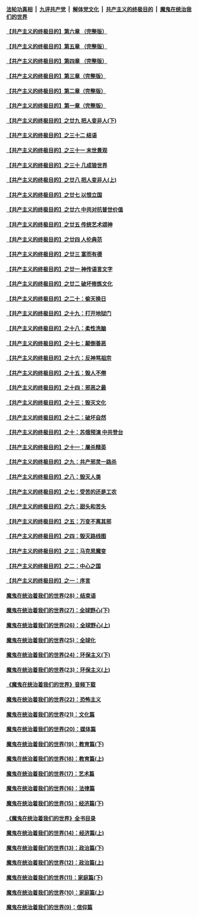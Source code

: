 ####  [法轮功真相](../../../../basic/blob/master/README.md?t=12110652) &nbsp;|&nbsp; [九评共产党](../../../../9ping.md/blob/master/README.md?t=12110652) &nbsp;|&nbsp; [解体党文化](../../../../jtdwh.md/blob/master/README.md?t=12110652)  &nbsp;|&nbsp; [共产主义的终极目的](../../../../gczydzjmd.md/blob/master/README.md?t=12110652) &nbsp;|&nbsp; [魔鬼在统治我们的世界](../../../../mgztzwmdsj.md/blob/master/README.md?t=12110652) 

#### [【共产主义的终极目的】第六章 （完整版）](../pages/nsc422/n11428913.md?t=12110652) 

#### [【共产主义的终极目的】第五章 （完整版）](../pages/nsc422/n11428912.md?t=12110652) 

#### [【共产主义的终极目的】第四章 （完整版）](../pages/nsc422/n11428907.md?t=12110652) 

#### [【共产主义的终极目的】第三章（完整版）](../pages/nsc422/n11428848.md?t=12110652) 

#### [【共产主义的终极目的】第二章（完整版）](../pages/nsc422/n11428831.md?t=12110652) 

#### [【共产主义的终极目的】第一章（完整版）](../pages/nsc422/n11417651.md?t=12110652) 

#### [【共产主义的终极目的】之廿九 把人变非人(下)](../pages/nsc422/n11344140.md?t=12110652) 

#### [【共产主义的终极目的】之三十二 结语](../pages/nsc422/n11360535.md?t=12110652) 

#### [【共产主义的终极目的】之三十一 末世景观](../pages/nsc422/n11351129.md?t=12110652) 

#### [【共产主义的终极目的】之三十 几成狼世界](../pages/nsc422/n11348280.md?t=12110652) 

#### [【共产主义的终极目的】之廿八 把人变非人(上)](../pages/nsc422/n11340492.md?t=12110652) 

#### [【共产主义的终极目的】之廿七 以恨立国](../pages/nsc422/n11336944.md?t=12110652) 

#### [【共产主义的终极目的】之廿六 中共对抗普世价值](../pages/nsc422/n11324785.md?t=12110652) 

#### [【共产主义的终极目的】之廿五 传统艺术颂神](../pages/nsc422/n11296396.md?t=12110652) 

#### [【共产主义的终极目的】之廿四 人伦典范](../pages/nsc422/n11296397.md?t=12110652) 

#### [【共产主义的终极目的】之廿三 富而有德](../pages/nsc422/n11283598.md?t=12110652) 

#### [【共产主义的终极目的】之廿一 神传语言文字](../pages/nsc422/n11263265.md?t=12110652) 

#### [【共产主义的终极目的】之廿二 破坏修炼文化](../pages/nsc422/n11245728.md?t=12110652) 

#### [【共产主义的终极目的】之二十：偷天换日](../pages/nsc422/n11238846.md?t=12110652) 

#### [【共产主义的终极目的】之十九：打开地狱门](../pages/nsc422/n11206376.md?t=12110652) 

#### [【共产主义的终极目的】之十八：柔性洗脑](../pages/nsc422/n11199994.md?t=12110652) 

#### [【共产主义的终极目的】之十七：颠倒善恶](../pages/nsc422/n11179782.md?t=12110652) 

#### [【共产主义的终极目的】之十六：反神骂祖宗](../pages/nsc422/n11166798.md?t=12110652) 

#### [【共产主义的终极目的】之十五：毁人不倦](../pages/nsc422/n11166792.md?t=12110652) 

#### [【共产主义的终极目的】之十四：邪恶之最](../pages/nsc422/n11150249.md?t=12110652) 

#### [【共产主义的终极目的】之十三：毁灭文化](../pages/nsc422/n11135227.md?t=12110652) 

#### [【共产主义的终极目的】之十二：破坏自然](../pages/nsc422/n11135214.md?t=12110652) 

#### [【共产主义的终极目的】之十：苏俄预演 中共登台](../pages/nsc422/n11118424.md?t=12110652) 

#### [【共产主义的终极目的】之十一：屠杀精英](../pages/nsc422/n11118442.md?t=12110652) 

#### [【共产主义的终极目的】之九：共产邪灵一路杀](../pages/nsc422/n11114139.md?t=12110652) 

#### [【共产主义的终极目的】之八：毁灭人类](../pages/nsc422/n11108503.md?t=12110652) 

#### [【共产主义的终极目的】之七：受苦的还是工农](../pages/nsc422/n11101809.md?t=12110652) 

#### [【共产主义的终极目的】之六：甜头和苦头](../pages/nsc422/n11096971.md?t=12110652) 

#### [【共产主义的终极目的】之五：万变不离其邪](../pages/nsc422/n11091285.md?t=12110652) 

#### [【共产主义的终极目的】之四：毁灭路线图](../pages/nsc422/n11086284.md?t=12110652) 

#### [【共产主义的终极目的】之三：马克思魔变](../pages/nsc422/n11061941.md?t=12110652) 

#### [【共产主义的终极目的】之二：中心之国](../pages/nsc422/n11047728.md?t=12110652) 

#### [【共产主义的终极目的】之一：序言](../pages/nsc422/n11086077.md?t=12110652) 

#### [魔鬼在统治着我们的世界(28)：结束语](../pages/nsc422/n10936246.md?t=12110652) 

#### [魔鬼在统治着我们的世界(27)：全球野心(下)](../pages/nsc422/n10928319.md?t=12110652) 

#### [魔鬼在统治着我们的世界(26)：全球野心(上)](../pages/nsc422/n10900318.md?t=12110652) 

#### [魔鬼在统治着我们的世界(25)：全球化](../pages/nsc422/n10788205.md?t=12110652) 

#### [魔鬼在统治着我们的世界(24)：环保主义(下)](../pages/nsc422/n10695307.md?t=12110652) 

#### [魔鬼在统治着我们的世界(23)：环保主义(上)](../pages/nsc422/n10688613.md?t=12110652) 

#### [《魔鬼在统治着我们的世界》音频下载](../pages/nsc422/n10635553.md?t=12110652) 

#### [魔鬼在统治着我们的世界(22)：恐怖主义](../pages/nsc422/n10614727.md?t=12110652) 

#### [魔鬼在统治着我们的世界(21)：文化篇](../pages/nsc422/n10597706.md?t=12110652) 

#### [魔鬼在统治着我们的世界(20)：媒体篇](../pages/nsc422/n10586579.md?t=12110652) 

#### [魔鬼在统治着我们的世界(19)：教育篇(下)](../pages/nsc422/n10564808.md?t=12110652) 

#### [魔鬼在统治着我们的世界(18)：教育篇(上)](../pages/nsc422/n10526970.md?t=12110652) 

#### [魔鬼在统治着我们的世界(17)：艺术篇](../pages/nsc422/n10499093.md?t=12110652) 

#### [魔鬼在统治着我们的世界(16)：法律篇](../pages/nsc422/n10485969.md?t=12110652) 

#### [魔鬼在统治着我们的世界(15)：经济篇(下)](../pages/nsc422/n10469975.md?t=12110652) 

#### [《魔鬼在统治着我们的世界》全书目录](../pages/nsc422/n10464261.md?t=12110652) 

#### [魔鬼在统治着我们的世界(14)：经济篇(上)](../pages/nsc422/n10457370.md?t=12110652) 

#### [魔鬼在统治着我们的世界(13)：政治篇(下)](../pages/nsc422/n10448270.md?t=12110652) 

#### [魔鬼在统治着我们的世界(12)：政治篇(上)](../pages/nsc422/n10444576.md?t=12110652) 

#### [魔鬼在统治着我们的世界(11)：家庭篇(下)](../pages/nsc422/n10440961.md?t=12110652) 

#### [魔鬼在统治着我们的世界(10)：家庭篇(上)](../pages/nsc422/n10435448.md?t=12110652) 

#### [魔鬼在统治着我们的世界(9)：信仰篇](../pages/nsc422/n10432159.md?t=12110652) 


